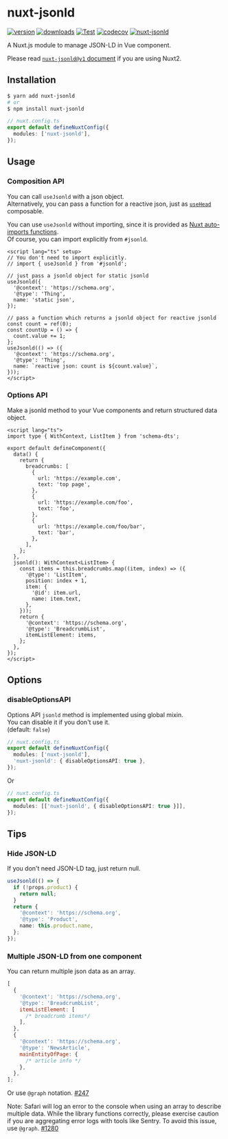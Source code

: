 # nuxt-jsonld

[![version](https://img.shields.io/npm/v/nuxt-jsonld.svg)](https://www.npmjs.com/package/nuxt-jsonld)
[![downloads](https://img.shields.io/npm/dt/nuxt-jsonld.svg)](https://www.npmjs.com/package/nuxt-jsonld)
[![Test](https://github.com/ymmooot/nuxt-jsonld/workflows/Test/badge.svg)](https://github.com/ymmooot/nuxt-jsonld/actions/workflows/test.yml)
[![codecov](https://codecov.io/gh/ymmooot/nuxt-jsonld/branch/master/graph/badge.svg)](https://codecov.io/gh/ymmooot/nuxt-jsonld)
[![nuxt-jsonld](https://img.shields.io/endpoint?url=https://dashboard.cypress.io/badge/simple/8v9ivg/master&style=flat&logo=cypress)](https://dashboard.cypress.io/projects/8v9ivg/runs)

A Nuxt.js module to manage JSON-LD in Vue component.

Please read [`nuxt-jsonld@v1` document](https://github.com/ymmooot/nuxt-jsonld/blob/v1/README.md) if you are using Nuxt2.

## Installation

```bash
$ yarn add nuxt-jsonld
# or
$ npm install nuxt-jsonld
```

```ts
// nuxt.config.ts
export default defineNuxtConfig({
  modules: ['nuxt-jsonld'],
});
```

## Usage

### Composition API

You can call `useJsonld` with a json object.  
Alternatively, you can pass a function for a reactive json, just as [`useHead`](https://v3.nuxtjs.org/guide/features/head-management/#usehead-composable) composable.

You can use `useJsonld` without importing, since it is provided as [Nuxt auto-imports functions](https://v3.nuxtjs.org/guide/concepts/auto-imports#nuxt-auto-imports).  
Of course, you can import explicitly from `#jsonld`.

```vue
<script lang="ts" setup>
// You don't need to import explicitly.
// import { useJsonld } from '#jsonld';

// just pass a jsonld object for static jsonld
useJsonld({
  '@context': 'https://schema.org',
  '@type': 'Thing',
  name: 'static json',
});

// pass a function which returns a jsonld object for reactive jsonld
const count = ref(0);
const countUp = () => {
  count.value += 1;
};
useJsonld(() => ({
  '@context': 'https://schema.org',
  '@type': 'Thing',
  name: `reactive json: count is ${count.value}`,
}));
</script>
```

### Options API

Make a jsonld method to your Vue components and return structured data object.

```vue
<script lang="ts">
import type { WithContext, ListItem } from 'schema-dts';

export default defineComponent({
  data() {
    return {
      breadcrumbs: [
        {
          url: 'https://example.com',
          text: 'top page',
        },
        {
          url: 'https://example.com/foo',
          text: 'foo',
        },
        {
          url: 'https://example.com/foo/bar',
          text: 'bar',
        },
      ],
    };
  },
  jsonld(): WithContext<ListItem> {
    const items = this.breadcrumbs.map((item, index) => ({
      '@type': 'ListItem',
      position: index + 1,
      item: {
        '@id': item.url,
        name: item.text,
      },
    }));
    return {
      '@context': 'https://schema.org',
      '@type': 'BreadcrumbList',
      itemListElement: items,
    };
  },
});
</script>
```

## Options

### disableOptionsAPI

Options API `jsonld` method is implemented using global mixin.  
You can disable it if you don't use it.  
(default: `false`)

```ts
// nuxt.config.ts
export default defineNuxtConfig({
  modules: ['nuxt-jsonld'],
  'nuxt-jsonld': { disableOptionsAPI: true },
});
```

Or

```ts
// nuxt.config.ts
export default defineNuxtConfig({
  modules: [['nuxt-jsonld', { disableOptionsAPI: true }]],
});
```

## Tips

### Hide JSON-LD

If you don't need JSON-LD tag, just return null.

```ts
useJsonld(() => {
  if (!props.product) {
    return null;
  }
  return {
    '@context': 'https://schema.org',
    '@type': 'Product',
    name: this.product.name,
  };
});
```

### Multiple JSON-LD from one component

You can return multiple json data as an array.

```js
[
  {
    '@context': 'https://schema.org',
    '@type': 'BreadcrumbList',
    itemListElement: [
      /* breadcrumb items*/
    ],
  },
  {
    '@context': 'https://schema.org',
    '@type': 'NewsArticle',
    mainEntityOfPage: {
      /* article info */
    },
  },
];
```

Or use `@graph` notation. [#247](https://github.com/ymmooot/nuxt-jsonld/issues/247#issuecomment-579851220)

Note: Safari will log an error to the console when using an array to describe multiple data. While the library functions correctly, please exercise caution if you are aggregating error logs with tools like Sentry. To avoid this issue, use `@graph`. [#1280](https://github.com/ymmooot/nuxt-jsonld/issues/1280)
